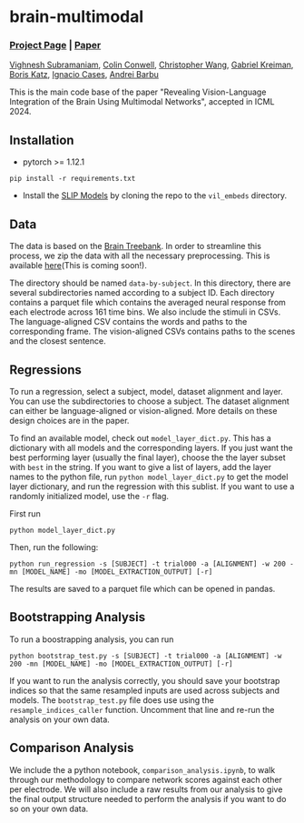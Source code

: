 # brain-multimodal

### [Project Page](https://neuro-vis-lang.github.io) | [Paper](https://arxiv.org/abs/2406.14481)

[Vighnesh Subramaniam](https://vsubramaniam851.github.io),
[Colin Conwell](https://colinconwell.github.io/),
[Christopher Wang](https://czlwang.github.io/),
[Gabriel Kreiman](https://klab.tch.harvard.edu/),
[Boris Katz](https://people.csail.mit.edu/boris/boris.html),
[Ignacio Cases](https://stanford.edu/~cases/),
[Andrei Barbu](http://0xab.com/)

This is the main code base of the paper "Revealing Vision-Language Integration of the Brain Using Multimodal Networks", accepted in ICML 2024. 

## Installation
* pytorch >= 1.12.1

```
pip install -r requirements.txt
```

* Install the [SLIP Models](https://github.com/facebookresearch/SLIP) by cloning the repo to the `vil_embeds` directory.

## Data
The data is based on the [Brain Treebank](https://braintreebank.dev). In order to streamline this process, we zip the data with all the necessary preprocessing. This is available [here]()(This is coming soon!). 

The directory should be named `data-by-subject`. In this directory, there are several subdirectories named according to a subject ID. Each directory contains a parquet file which contains the averaged neural response from each electrode across 161 time bins. We also include the stimuli in CSVs. The language-aligned CSV contains the words and paths to the corresponding frame. The vision-aligned CSVs contains paths to the scenes and the closest sentence.  

## Regressions

To run a regression, select a subject, model, dataset alignment and layer. You can use the subdirectories to choose a subject. The dataset alignment can either be language-aligned or vision-aligned. More details on these design choices are in the paper.

To find an available model, check out `model_layer_dict.py`. This has a dictionary with all models and the corresponding layers. If you just want the best performing layer (usually the final layer), choose the the layer subset with `best` in the string. If you want to give a list of layers, add the layer names to the python file, run `python model_layer_dict.py` to get the model layer dictionary, and run the regression with this sublist. If you want to use a randomly initialized model, use the `-r` flag. 

First run

```
python model_layer_dict.py
```

Then, run the following:

```
python run_regression -s [SUBJECT] -t trial000 -a [ALIGNMENT] -w 200 -mn [MODEL_NAME] -mo [MODEL_EXTRACTION_OUTPUT] [-r]
```

The results are saved to a parquet file which can be opened in pandas.

## Bootstrapping Analysis

To run a boostrapping analysis, you can run

```
python bootstrap_test.py -s [SUBJECT] -t trial000 -a [ALIGNMENT] -w 200 -mn [MODEL_NAME] -mo [MODEL_EXTRACTION_OUTPUT] [-r]
```

If you want to run the analysis correctly, you should save your bootstrap indices so that the same resampled inputs are used across subjects and models. The `bootstrap_test.py` file does use using the `resample_indices_caller` function. Uncomment that line and re-run the analysis on your own data.

## Comparison Analysis

We include the a python notebook, `comparison_analysis.ipynb`, to walk through our methodology to compare network scores against each other per electrode. We will also include a raw results from our analysis to give the final output structure needed to perform the analysis if you want to do so on your own data.
